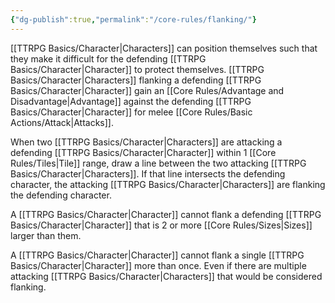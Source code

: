 ```yaml
---
{"dg-publish":true,"permalink":"/core-rules/flanking/"}
---
```


[[TTRPG Basics/Character\|Characters]] can position themselves such that they make it difficult for the defending [[TTRPG Basics/Character\|Character]] to protect themselves. [[TTRPG Basics/Character\|Characters]] flanking a defending [[TTRPG Basics/Character\|Character]] gain an [[Core Rules/Advantage and Disadvantage\|Advantage]] against the defending [[TTRPG Basics/Character\|Character]] for melee [[Core Rules/Basic Actions/Attack\|Attacks]].

When two [[TTRPG Basics/Character\|Characters]] are attacking a defending [[TTRPG Basics/Character\|Character]] within 1 [[Core Rules/Tiles\|Tile]] range, draw a line between the two attacking [[TTRPG Basics/Character\|Characters]]. If that line intersects the defending character, the attacking [[TTRPG Basics/Character\|Characters]] are flanking the defending character. 

A [[TTRPG Basics/Character\|Character]] cannot flank a defending [[TTRPG Basics/Character\|Character]] that is 2 or more [[Core Rules/Sizes\|Sizes]] larger than them.

A [[TTRPG Basics/Character\|Character]] cannot flank a single [[TTRPG Basics/Character\|Character]] more than once. Even if there are multiple attacking [[TTRPG Basics/Character\|Characters]] that would be considered flanking.
